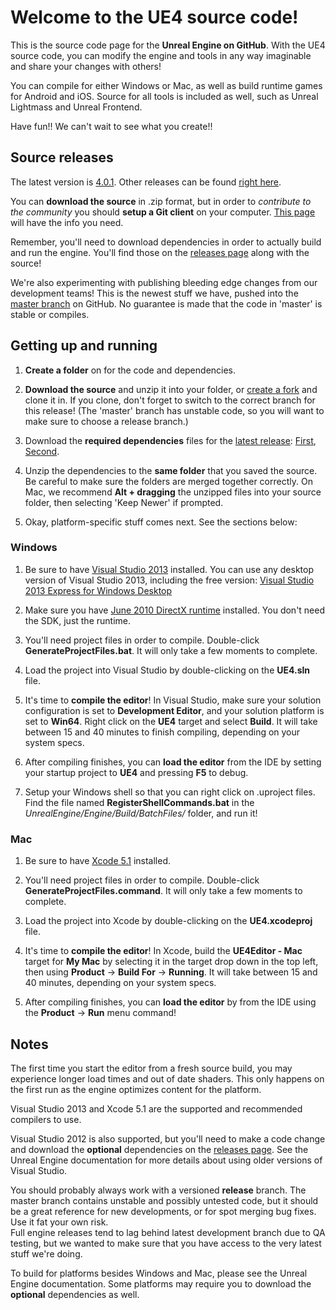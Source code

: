 Welcome to the UE4 source code!
=================================

This is the source code page for the **Unreal Engine on GitHub**.  With the UE4 source code, you can modify the
engine and tools in any way imaginable and share your changes with others!

You can compile for either Windows or Mac, as well as build runtime games for Android and iOS.  Source for 
all tools is included as well, such as Unreal Lightmass and Unreal Frontend.

Have fun!!  We can't wait to see what you create!!



Source releases
---------------

The latest version is [4.0.1](https://github.com/EpicGames/UnrealEngine/releases/tag/4.0.1-release).  Other 
releases can be found [right here](https://github.com/EpicGames/UnrealEngine/releases).

You can **download the source** in .zip format, but in order to *contribute to the community* you should
**setup a Git client** on your computer.  [This page](http://help.github.com/articles/set-up-git) will have 
the info you need.

Remember, you'll need to download dependencies in order to actually build and run the engine.  You'll find those on 
the [releases page](https://github.com/EpicGames/UnrealEngine/releases) along with the source!

We're also experimenting with publishing bleeding edge changes from our development teams!  This is the newest stuff
we have, pushed into the [master branch](https://github.com/EpicGames/UnrealEngine/tree/master) on GitHub.  No guarantee 
is made that the code in 'master' is stable or compiles.



Getting up and running
----------------------

1. **Create a folder** on for the code and dependencies.

1. **Download the source** and unzip it into your folder, or [create a fork](https://github.com/EpicGames/UnrealEngine/tree/4.0.1-release)
   and clone it in.  If you clone, don't forget to switch to the correct branch for this release!  (The 'master' branch has unstable code, 
   so you will want to make sure to choose a release branch.)

1. Download the **required dependencies** files for the [latest release](https://github.com/EpicGames/UnrealEngine/releases/tag/4.0.1-release): 
   [First](https://github.com/EpicGames/UnrealEngine/releases/download/4.0.1-release/Required_1of2.zip), 
   [Second](https://github.com/EpicGames/UnrealEngine/releases/download/4.0.1-release/Required_2of2.zip).

1. Unzip the dependencies to the **same folder** that you saved the source.  Be careful to make sure the folders are merged together 
   correctly.  On Mac, we recommend **Alt + dragging** the unzipped files into your source folder, then selecting 'Keep Newer' if prompted.

1. Okay, platform-specific stuff comes next.  See the sections below:


### Windows

1. Be sure to have [Visual Studio 2013](http://www.microsoft.com/en-us/download/details.aspx?id=40787) installed.  You can use any 
   desktop version of Visual Studio 2013, including the free version:  [Visual Studio 2013 Express for Windows Desktop](http://www.microsoft.com/en-us/download/details.aspx?id=40787)

1. Make sure you have [June 2010 DirectX runtime](http://www.microsoft.com/en-us/download/details.aspx?id=8109) installed.  You don't need the SDK, just the runtime.

1. You'll need project files in order to compile.  Double-click **GenerateProjectFiles.bat**.  It will only take a few moments to complete.

1. Load the project into Visual Studio by double-clicking on the **UE4.sln** file.

1. It's time to **compile the editor**!  In Visual Studio, make sure your solution configuration is set to **Development Editor**, and your solution platform is set to **Win64**.  Right click on the **UE4** target and select **Build**.  It will take between 15 and 40 minutes to finish compiling, depending on your system specs.

1. After compiling finishes, you can **load the editor** from the IDE by setting your startup project to **UE4** and pressing **F5** to debug.

1. Setup your Windows shell so that you can right click on .uproject files.  Find the file named **RegisterShellCommands.bat** in the _UnrealEngine/Engine/Build/BatchFiles/_ folder, and run it!


### Mac

1. Be sure to have [Xcode 5.1](https://itunes.apple.com/us/app/xcode/id497799835) installed.

1. You'll need project files in order to compile.  Double-click **GenerateProjectFiles.command**.  It will only take a few moments to complete.

1. Load the project into Xcode by double-clicking on the **UE4.xcodeproj** file.

1. It's time to **compile the editor**!  In Xcode, build the **UE4Editor - Mac** target for **My Mac** by selecting it in the target drop down in the top left, then using **Product** -> **Build For** -> **Running**.  It will take between 15 and 40 minutes, depending on your system specs.

1. After compiling finishes, you can **load the editor** by from the IDE using the **Product** -> **Run** menu command!



Notes
-----

The first time you start the editor from a fresh source build, you may experience longer load times and out of date shaders.  This only happens on the first run as the engine optimizes content for the platform.

Visual Studio 2013 and Xcode 5.1 are the supported and recommended compilers to use.

Visual Studio 2012 is also supported, but you'll need to make a code change and download the **optional** dependencies 
on the [releases page](https://github.com/EpicGames/UnrealEngine/releases/tag/4.0.1-release).  See the Unreal Engine 
documentation for more details about using older versions of Visual Studio.

You should probably always work with a versioned **release** branch.  The master branch contains unstable and possibly untested code,
but it should be a great reference for new developments, or for spot merging bug fixes.  Use it fat your own risk.  
Full engine releases tend to lag behind latest development branch due to QA testing, but we wanted to make sure that 
you have access to the very latest stuff we're doing.

To build for platforms besides Windows and Mac, please see the Unreal Engine documentation.  Some platforms may require
you to download the **optional** dependencies as well.

